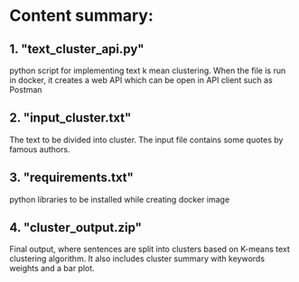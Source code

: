 # Content summary:
## 1. "text_cluster_api.py"
python script for implementing text k mean clustering. When the file is run in docker, it creates a web API which can be open in API client such as Postman 
## 2. "input_cluster.txt"
The text to be divided into cluster. The input file contains some quotes by famous authors. 
## 3. "requirements.txt"
python libraries to be installed while creating docker image 
## 4. "cluster_output.zip"
Final output, where sentences  are split into clusters based on K-means text clustering algorithm. It also includes cluster summary with keywords weights and a bar plot.
